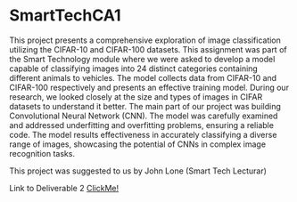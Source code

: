 # SmartTechCA1

This project presents a comprehensive exploration of image classification utilizing the CIFAR-10 and CIFAR-100 datasets. This assignment was part of the Smart Technology module where we were asked to develop a model capable of classifying images into 24 distinct categories containing different animals to vehicles. The model collects data from CIFAR-10 and CIFAR-100 respectively and presents an effective training model. During our research, we looked closely at the size and types of images in CIFAR datasets to understand it better. The main part of our project was building Convolutional Neural Network (CNN). The model was carefully examined and addressed underfitting and overfitting problems, ensuring a reliable code. The model results effectiveness in accurately classifying a diverse range of images, showcasing the potential of CNNs in complex image recognition tasks.

This project was suggested to us by John Lone (Smart Tech Lecturar) 

Link to Deliverable 2 [ClickMe!](https://studentdkit-my.sharepoint.com/:w:/g/personal/d00242568_student_dkit_ie/EcATSctZC1BBjbEUy8zjvJEBaqH_1wH3ZfTZUA2WLRi2Yw?e=lNyEj1)

